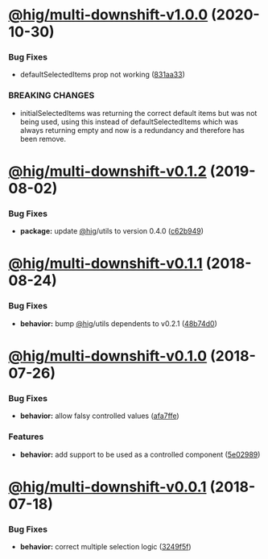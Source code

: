 # [@hig/multi-downshift-v1.0.0](https://github.com/Autodesk/hig/compare/@hig/multi-downshift@0.1.2...@hig/multi-downshift@1.0.0) (2020-10-30)


### Bug Fixes

* defaultSelectedItems prop not working ([831aa33](https://github.com/Autodesk/hig/commit/831aa33))


### BREAKING CHANGES

* initialSelectedItems was returning the correct default items but was not being used, using this instead of defaultSelectedItems which was always returning empty and now is a redundancy and therefore has been remove.

# [@hig/multi-downshift-v0.1.2](https://github.com/Autodesk/hig/compare/@hig/multi-downshift@0.1.1...@hig/multi-downshift@0.1.2) (2019-08-02)


### Bug Fixes

* **package:** update [@hig](https://github.com/hig)/utils to version 0.4.0 ([c62b949](https://github.com/Autodesk/hig/commit/c62b949))

# [@hig/multi-downshift-v0.1.1](https://github.com/Autodesk/hig/compare/@hig/multi-downshift@0.1.0...@hig/multi-downshift@0.1.1) (2018-08-24)


### Bug Fixes

* **behavior:** bump [@hig](https://github.com/hig)/utils dependents to v0.2.1 ([48b74d0](https://github.com/Autodesk/hig/commit/48b74d0))

<a name="@hig/multi-downshift-v0.1.0"></a>
# [@hig/multi-downshift-v0.1.0](https://github.com/Autodesk/hig/compare/@hig/multi-downshift@0.0.1...@hig/multi-downshift@0.1.0) (2018-07-26)


### Bug Fixes

* **behavior:** allow falsy controlled values ([afa7ffe](https://github.com/Autodesk/hig/commit/afa7ffe))


### Features

* **behavior:** add support to be used as a controlled component ([5e02989](https://github.com/Autodesk/hig/commit/5e02989))

<a name="@hig/multi-downshift-v0.0.1"></a>
# [@hig/multi-downshift-v0.0.1](https://github.com/Autodesk/hig/compare/@hig/multi-downshift@0.0.0...@hig/multi-downshift@0.0.1) (2018-07-18)


### Bug Fixes

* **behavior:** correct multiple selection logic ([3249f5f](https://github.com/Autodesk/hig/commit/3249f5f))
